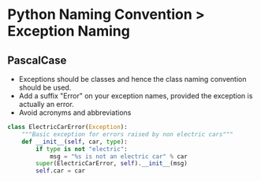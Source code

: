 # Python Naming Convention &gt; Exception Naming

## PascalCase

* Exceptions should be classes and hence the class naming convention should be used.
* Add a suffix "Error" on your exception names, provided the exception is actually an error.
* Avoid acronyms and abbreviations

```python
class ElectricCarError(Exception):
    """Basic exception for errors raised by non electric cars"""
    def __init__(self, car, type):
        if type is not "electric":
            msg = "%s is not an electric car" % car
        super(ElectricCarError, self).__init__(msg)
        self.car = car
```



